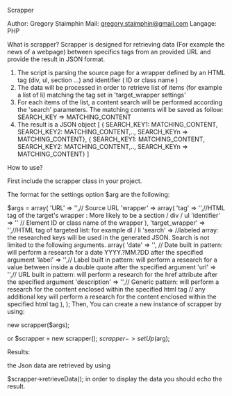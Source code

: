 Scrapper

Author: Gregory Staimphin
Mail: gregory.staimphin@gmail.com
Langage: PHP

What is scrapper?
Scrapper is designed for retrieving data (For example the news of a webpage) between specifics tags from an provided URL  and provide the result in  JSON format.
1) The script is parsing the source page for a wrapper defined by an HTML tag (div, ul, section ...) and identifier ( ID or class name )
2) The data will be processed in order to retrieve  list of items (for example a list of li) matching the tag set in 'target_wrapper settings'
3) For each items of the list, a content search will be performed according the 'search' parameters. 
The matching contents will be saved as follow: SEARCH_KEY => MATCHING_CONTENT
4) The result is a JSON object 
[
{ SEARCH_KEY1: MATCHING_CONTENT, SEARCH_KEY2: MATCHING_CONTENT,..,  SEARCH_KEYn => MATCHING_CONTENT},
{ SEARCH_KEY1: MATCHING_CONTENT, SEARCH_KEY2: MATCHING_CONTENT,..,  SEARCH_KEYn => MATCHING_CONTENT}
]

How to use?

First include the scrapper class in your project.

The format for the settings option $arg are the following:

$args = array(
 'URL' => '',// Source URL
 'wrapper' => 
	array(
		'tag' => '',//HTML tag of the target's wrapper : More likely to be a section / div / ul
		'identifier' => '' // Element ID or class name of the wrapper
	),
 'target_wrapper' => '',//HTML tag of targeted list: for example dl / li 
 'search' => //labeled array: the researched keys will be used in the generated JSON. Search is not limited to the following arguments.
	array(
		'date' => '', // Date built in pattern: will perform a research for a date YYYY.?MM.?DD after the specified argument
		'label' => '',// Label built in pattern: will perform a research for a value between inside a double quote  after the specified argument
		'url' => '',// URL built in pattern: will perform a research for the href attribute after the specified argument
		'description' => '',// Generic pattern: will perform a research for the content enclosed within the specified html tag
		//  any additional key will perform a research for the content enclosed within the specified html tag
	),
);
Then, You can create a new instance of scrapper by using:

new scrapper($args);

or 
$scrapper = new scrapper();
$scrapper->setUp($arg);


Results:

the Json data are retrieved by using

$scrapper->retrieveData();
in order to display the data you should echo the result.
